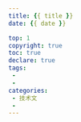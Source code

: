 ```yaml
---
title: {{ title }}
date: {{ date }}

top: 1
copyright: true
toc: true
declare: true
tags:
 - 
 - 
categories:
 - 技术文
 - 
---
```

